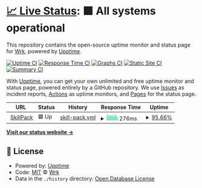 # [📈 Live Status](https://community.wrk.com): <!--live status--> **🟩 All systems operational**

This repository contains the open-source uptime monitor and status page for [Wrk](www.wrk.com), powered by [Upptime](https://github.com/upptime/upptime).

[![Uptime CI](https://github.com/wrktech/status-page/workflows/Uptime%20CI/badge.svg)](https://github.com/wrktech/status-page/actions?query=workflow%3A%22Uptime+CI%22)
[![Response Time CI](https://github.com/wrktech/status-page/workflows/Response%20Time%20CI/badge.svg)](https://github.com/wrktech/status-page/actions?query=workflow%3A%22Response+Time+CI%22)
[![Graphs CI](https://github.com/wrktech/status-page/workflows/Graphs%20CI/badge.svg)](https://github.com/wrktech/status-page/actions?query=workflow%3A%22Graphs+CI%22)
[![Static Site CI](https://github.com/wrktech/status-page/workflows/Static%20Site%20CI/badge.svg)](https://github.com/wrktech/status-page/actions?query=workflow%3A%22Static+Site+CI%22)
[![Summary CI](https://github.com/wrktech/status-page/workflows/Summary%20CI/badge.svg)](https://github.com/wrktech/status-page/actions?query=workflow%3A%22Summary+CI%22)

With [Upptime](https://upptime.js.org), you can get your own unlimited and free uptime monitor and status page, powered entirely by a GitHub repository. We use [Issues](https://github.com/wrktech/status-page/issues) as incident reports, [Actions](https://github.com/wrktech/status-page/actions) as uptime monitors, and [Pages](https://community.wrk.com) for the status page.

<!--start: status pages-->
<!-- This summary is generated by Upptime (https://github.com/upptime/upptime) -->
<!-- Do not edit this manually, your changes will be overwritten -->
<!-- prettier-ignore -->
| URL | Status | History | Response Time | Uptime |
| --- | ------ | ------- | ------------- | ------ |
| <img alt="" src="https://icons.duckduckgo.com/ip3/portal.skillpack.io.ico" height="13"> [SkillPack](https://portal.skillpack.io/health) | 🟩 Up | [skill-pack.yml](https://github.com/wrktech/status-page-skillpack/commits/HEAD/history/skill-pack.yml) | <details><summary><img alt="Response time graph" src="./graphs/skill-pack/response-time-week.png" height="20"> 276ms</summary><br><a href="https://status.skillpack.io/history/skill-pack"><img alt="Response time 310" src="https://img.shields.io/endpoint?url=https%3A%2F%2Fraw.githubusercontent.com%2Fwrktech%2Fstatus-page-skillpack%2FHEAD%2Fapi%2Fskill-pack%2Fresponse-time.json"></a><br><a href="https://status.skillpack.io/history/skill-pack"><img alt="24-hour response time 248" src="https://img.shields.io/endpoint?url=https%3A%2F%2Fraw.githubusercontent.com%2Fwrktech%2Fstatus-page-skillpack%2FHEAD%2Fapi%2Fskill-pack%2Fresponse-time-day.json"></a><br><a href="https://status.skillpack.io/history/skill-pack"><img alt="7-day response time 276" src="https://img.shields.io/endpoint?url=https%3A%2F%2Fraw.githubusercontent.com%2Fwrktech%2Fstatus-page-skillpack%2FHEAD%2Fapi%2Fskill-pack%2Fresponse-time-week.json"></a><br><a href="https://status.skillpack.io/history/skill-pack"><img alt="30-day response time 275" src="https://img.shields.io/endpoint?url=https%3A%2F%2Fraw.githubusercontent.com%2Fwrktech%2Fstatus-page-skillpack%2FHEAD%2Fapi%2Fskill-pack%2Fresponse-time-month.json"></a><br><a href="https://status.skillpack.io/history/skill-pack"><img alt="1-year response time 296" src="https://img.shields.io/endpoint?url=https%3A%2F%2Fraw.githubusercontent.com%2Fwrktech%2Fstatus-page-skillpack%2FHEAD%2Fapi%2Fskill-pack%2Fresponse-time-year.json"></a></details> | <details><summary><a href="https://status.skillpack.io/history/skill-pack">95.66%</a></summary><a href="https://status.skillpack.io/history/skill-pack"><img alt="All-time uptime 99.40%" src="https://img.shields.io/endpoint?url=https%3A%2F%2Fraw.githubusercontent.com%2Fwrktech%2Fstatus-page-skillpack%2FHEAD%2Fapi%2Fskill-pack%2Fuptime.json"></a><br><a href="https://status.skillpack.io/history/skill-pack"><img alt="24-hour uptime 97.38%" src="https://img.shields.io/endpoint?url=https%3A%2F%2Fraw.githubusercontent.com%2Fwrktech%2Fstatus-page-skillpack%2FHEAD%2Fapi%2Fskill-pack%2Fuptime-day.json"></a><br><a href="https://status.skillpack.io/history/skill-pack"><img alt="7-day uptime 95.66%" src="https://img.shields.io/endpoint?url=https%3A%2F%2Fraw.githubusercontent.com%2Fwrktech%2Fstatus-page-skillpack%2FHEAD%2Fapi%2Fskill-pack%2Fuptime-week.json"></a><br><a href="https://status.skillpack.io/history/skill-pack"><img alt="30-day uptime 95.35%" src="https://img.shields.io/endpoint?url=https%3A%2F%2Fraw.githubusercontent.com%2Fwrktech%2Fstatus-page-skillpack%2FHEAD%2Fapi%2Fskill-pack%2Fuptime-month.json"></a><br><a href="https://status.skillpack.io/history/skill-pack"><img alt="1-year uptime 99.30%" src="https://img.shields.io/endpoint?url=https%3A%2F%2Fraw.githubusercontent.com%2Fwrktech%2Fstatus-page-skillpack%2FHEAD%2Fapi%2Fskill-pack%2Fuptime-year.json"></a></details>

<!--end: status pages-->

[**Visit our status website →**](https://community.wrk.com)

## 📄 License

- Powered by: [Upptime](https://github.com/upptime/upptime)
- Code: [MIT](./LICENSE) © [Wrk](www.wrk.com)
- Data in the `./history` directory: [Open Database License](https://opendatacommons.org/licenses/odbl/1-0/)
